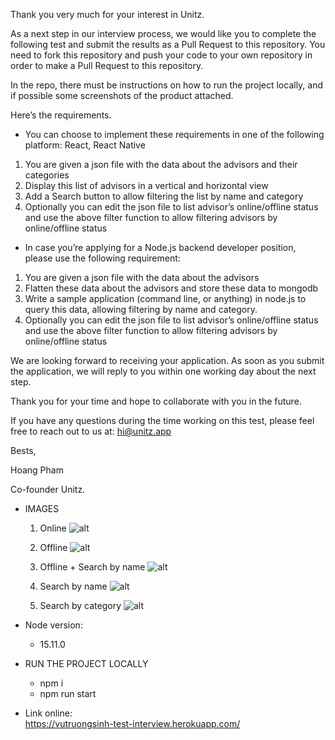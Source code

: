 Thank you very much for your interest in Unitz. 

As a next step in our interview process, we would like you to complete the following test and submit the results as a Pull Request to this repository. You need to fork this repository and push your code to your own repository in order to make a Pull Request to this repository.

In the repo, there must be instructions on how to run the project locally, and if possible some screenshots of the product attached. 

Here’s the requirements. 

- You can choose to implement these requirements in one of the following platform: React, React Native

1. You are given a json file with the data about the advisors and their categories
2. Display this list of advisors in a vertical and horizontal view
3. Add a Search button to allow filtering the list by name and category
4. Optionally you can edit the json file to list advisor’s online/offline status and use the above filter function to allow filtering advisors by online/offline status 

- In case you’re applying for a Node.js backend developer position, please use the following requirement:

1. You are given a json file with the data about the advisors
2. Flatten these data about the advisors and store these data to mongodb
3. Write a sample application (command line, or anything) in node.js to query this data, allowing filtering by name and category. 
4. Optionally you can edit the json file to list advisor’s online/offline status and use the above filter function to allow filtering advisors by online/offline status

We are looking forward to receiving your application. As soon as you submit the application, we will reply to you within one working day about the next step. 

Thank you for your time and hope to collaborate with you in the future. 

If you have any questions during the time working on this test, please feel free to reach out to us at: hi@unitz.app 

Bests,

Hoang Pham

Co-founder Unitz.



* IMAGES
  1. Online
  ![alt](https://i.imgur.com/ndmDQcu.png)

  2. Offline
  ![alt](https://i.imgur.com/Z879lBd.png)

  3. Offline + Search by name
  ![alt](https://i.imgur.com/5AU4sPv.png)

  4. Search by name
  ![alt](https://i.imgur.com/rTo8ija.png)

  5. Search by category
  ![alt](https://i.imgur.com/4mqgtYW.png)

* Node version: 
  - 15.11.0

* RUN THE PROJECT LOCALLY
  - npm i
  - npm run start

* Link online:  
  https://vutruongsinh-test-interview.herokuapp.com/